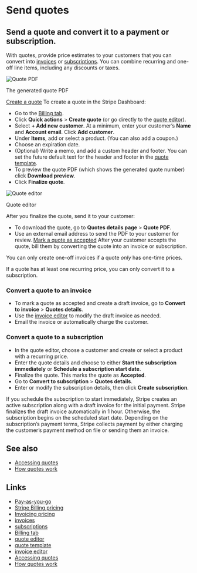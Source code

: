 # Send quotes

## Send a quote and convert it to a payment or subscription.

With quotes, provide price estimates to your customers that you can convert into
[invoices](https://docs.stripe.com/api/invoices) or
[subscriptions](https://docs.stripe.com/billing/subscriptions/creating). You can
combine recurring and one-off line items, including any discounts or taxes.

![Quote
PDF](https://b.stripecdn.com/docs-statics-srv/assets/quote-pdf.fbd3abb09a59b6be9f1c692ab402691c.png)

The generated quote PDF

[Create a quote](https://docs.stripe.com/no-code/quotes#create-quote-dashboard)
To create a quote in the Stripe Dashboard:

- Go to the [Billing tab](https://dashboard.stripe.com/billing).
- Click **Quick actions** > **Create quote** (or go directly to the [quote
editor](https://dashboard.stripe.com/test/quotes/create)).
- Select **+ Add new customer**. At a minimum, enter your customer’s **Name**
and **Account email**. Click **Add customer**.
- Under **Items**, add or select a product. (You can also add a coupon.)
- Choose an expiration date.
- (Optional) Write a memo, and add a custom header and footer. You can set the
future default text for the header and footer in the [quote
template](https://dashboard.stripe.com/settings/billing/quote).
- To preview the quote PDF (which shows the generated quote number) click
**Download preview**.
- Click **Finalize quote**.

![Quote
editor](https://b.stripecdn.com/docs-statics-srv/assets/create-quote-editor.b0567a67946f35c4844e0979f2bc7019.png)

Quote editor

After you finalize the quote, send it to your customer:

- To download the quote, go to **Quotes details page** > **Quote PDF**.
- Use an external email address to send the PDF to your customer for review.
[Mark a quote as
accepted](https://docs.stripe.com/no-code/quotes#accept-quote-dashboard)
After your customer accepts the quote, bill them by converting the quote into an
invoice or subscription.

You can only create one-off invoices if a quote *only* has one-time prices.

If a quote has at least one recurring price, you can only convert it to a
subscription.

### Convert a quote to an invoice

- To mark a quote as accepted and create a draft invoice, go to **Convert to
invoice** > **Quotes details**.
- Use the [invoice editor](https://dashboard.stripe.com/test/invoices/create) to
modify the draft invoice as needed.
- Email the invoice or automatically charge the customer.

### Convert a quote to a subscription

- In the quote editor, choose a customer and create or select a product with a
recurring price.
- Enter the quote details and choose to either **Start the subscription
immediately** or **Schedule a subscription start date**.
- Finalize the quote. This marks the quote as **Accepted**.
- Go to **Convert to subscription** > **Quotes details**.
- Enter or modify the subscription details, then click **Create subscription**.

If you schedule the subscription to start immediately, Stripe creates an active
subscription along with a draft invoice for the initial payment. Stripe
finalizes the draft invoice automatically in 1 hour. Otherwise, the subscription
begins on the scheduled start date. Depending on the subscription’s payment
terms, Stripe collects payment by either charging the customer’s payment method
on file or sending them an invoice.

## See also

- [Accessing quotes](https://support.stripe.com/questions/how-to-access-quotes)
- [How quotes work](https://docs.stripe.com/quotes/overview)

## Links

- [Pay-as-you-go](https://stripe.com/pricing)
- [Stripe Billing pricing](https://stripe.com/billing/pricing)
- [Invoicing pricing](https://stripe.com/invoicing/pricing)
- [invoices](https://docs.stripe.com/api/invoices)
- [subscriptions](https://docs.stripe.com/billing/subscriptions/creating)
- [Billing tab](https://dashboard.stripe.com/billing)
- [quote editor](https://dashboard.stripe.com/test/quotes/create)
- [quote template](https://dashboard.stripe.com/settings/billing/quote)
- [invoice editor](https://dashboard.stripe.com/test/invoices/create)
- [Accessing quotes](https://support.stripe.com/questions/how-to-access-quotes)
- [How quotes work](https://docs.stripe.com/quotes/overview)